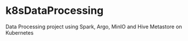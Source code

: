 # k8sDataProcessing
Data Processing project using Spark, Argo, MinIO and Hive Metastore on Kubernetes
